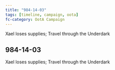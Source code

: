 ```yaml
---
title: "984-14-03"
tags: [timeline, campaign, oota]
fc-category: OotA Campaign
---
```

<span class='ob-timelines'
	data-date='984-14-03-00'
	data-title='Campaign: NAGA Adventures'
	data-class='orange'> Xael loses supplies; Travel through the Underdark </span>
## 984-14-03
Xael loses supplies; Travel through the Underdark
